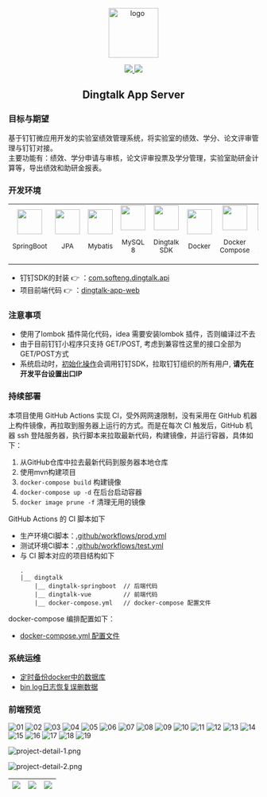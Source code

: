 <p align="center"><img width="100" src="https://i.loli.net/2020/11/12/8pP5y6eHwX1VfLd.png" alt="logo"></p>

<p align="center">
  <a href="https://github.com/nju-softeng/dingtalk-app-server/actions?query=workflow%3ARelease">
    <img src="https://github.com/nju-softeng/dingtalk-app-server/actions/workflows/release.yml/badge.svg?branch=release">
  </a>
  <a href="https://github.com/nju-softeng/dingtalk-app-server/actions?query=workflow%3AMain">
    <img src="https://github.com/nju-softeng/dingtalk-app-server/actions/workflows/main.yml/badge.svg?branch=main">
  </a>
</p>

<h2 align="center">Dingtalk App Server</h2>



### 目标与期望

基于钉钉微应用开发的实验室绩效管理系统，将实验室的绩效、学分、论文评审管理与钉钉对接。  
主要功能有：绩效、学分申请与审核，论文评审投票及学分管理，实验室助研金计算等，导出绩效和助研金报表。

### 开发环境

<table>
  <tbody>
    <tr>
      <td align="center" valign="middle">
        <a href="https://spring.io/projects/spring-boot" target="_blank">
          <img width="50px" src="https://spring.io/images/spring-initializr-4291cc0115eb104348717b82161a81de.svg">
        </a>
        <p>
          <sub>SpringBoot</sub>
        </p>
      </td>
      <td align="center" valign="middle">
        <a href="https://spring.io/projects/spring-data-jpa#overview" target="_blank">
          <img width="50px" src="https://i.loli.net/2020/11/13/pR8OtwsSacyuDU7.png">
        </a>
        <p>
          <sub>JPA</sub>
        </p>
      </td>
      <td align="center" valign="middle">
        <a href="https://mybatis.org/mybatis-3/" target="_blank">
          <img width="50px" src="https://i.loli.net/2021/01/06/lSeIVLagyb4TFWN.png">
        </a>
        <p>
          <sub>Mybatis</sub>
        </p>
      </td>
      <td align="center" valign="middle">
        <a href="https://dev.mysql.com/downloads/mysql/">
          <img width="50px" src="https://i.loli.net/2020/11/13/GQE3xMAbWd72hVc.png">
        </a>
        <p>
          <sub>MySQL 8</sub>
        </p>
      </td>
      <td align="center" valign="middle">
        <a href="https://ding-doc.dingtalk.com/doc#/faquestions/vzbp02" target="_blank">
          <img width="50px" src="https://i.loli.net/2020/11/13/DVpc9nF2JToQyHg.png">
        </a>
        <p>
          <sub>Dingtalk SDK</sub>
        </p>
      </td>
      <td align="center" valign="middle">
        <a href="https://docs.docker.com/" target="_blank">
          <img width="50px" src="https://i.loli.net/2020/11/13/27eyNzt698aoilM.png">
        </a>
        <p>
          <sub>Docker</sub>
        </p>
      </td>
      <td align="center" valign="middle">
        <a href="https://docs.docker.com/compose/" target="_blank">
          <img width="50px" src="https://i.loli.net/2020/11/13/TcewOXGMWHLiNtE.jpg">
        </a>
        <p>
          <sub>Docker Compose</sub>
        </p>
      </td>
      <td align="center" valign="middle">
        <a href="https://github.com/features/actions" target="_blank">
          <img width="50px" src="https://i.loli.net/2021/01/06/EcsNSzQZl2TPyB6.png">
        </a>
        <p>
          <sub>Github Actions</sub>
        </p>
      </td>
    </tr>
  </tbody>
</table>

+ 钉钉SDK的封装 👉 ：[com.softeng.dingtalk.api](https://github.com/nju-softeng/dingtalk-app-server/tree/main/src/main/java/com/softeng/dingtalk/api)
+ 项目前端代码  👉 ：[dingtalk-app-web](https://github.com/nju-softeng/dingtalk-app-web)


### 注意事项

+ 使用了lombok 插件简化代码，idea 需要安装lombok 插件，否则编译过不去
+ 由于目前钉钉小程序只支持 GET/POST, 考虑到兼容性这里的接口全部为GET/POST方式
+ 系统启动时，[初始化操作](https://github.com/nju-softeng/dingtalk-app-server/blob/9e302075e2e8d55eb3736162066bf4bf203232c9/src/main/java/com/softeng/dingtalk/service/InitSys.java#L20)会调用钉钉SDK，拉取钉钉组织的所有用户, **请先在开发平台设置出口IP**


### 持续部署
本项目使用 GitHub Actions 实现 CI，受外网网速限制，没有采用在 GitHub 机器上构件镜像，再拉取到服务器上运行的方式。而是在每次 CI 触发后，GitHub 机器 ssh 登陆服务器，执行脚本来拉取最新代码，构建镜像，并运行容器，具体如下：

1. 从GitHub仓库中拉去最新代码到服务器本地仓库
2. 使用mvn构建项目
3. `docker-compose build` 构建镜像
4. `docker-compose up -d` 在后台启动容器
5. `docker image prune -f` 清理无用的镜像 
   
GitHub Actions 的 CI 脚本如下
+ 生产环境CI脚本：[.github/workflows/prod.yml](https://github.com/nju-softeng/dingtalk-app-server/blob/main/.github/workflows/release.yml)  
+ 测试环境CI脚本：[.github/workflows/test.yml](https://github.com/nju-softeng/dingtalk-app-server/blob/main/.github/workflows/main.yml)  
+ 与 CI 脚本对应的项目结构如下
  ```
  .
  |__ dingtalk
      |__ dingtalk-springboot  // 后端代码
      |__ dingtalk-vue         // 前端代码
      |__ docker-compose.yml   // docker-compose 配置文件
  ```

docker-compose 编排配置如下： 
+ [docker-compose.yml 配置文件](https://github.com/nju-softeng/dingtalk-app-server/wiki/docker_compose.yml)

### 系统运维
+ [定时备份docker中的数据库](https://www.yuque.com/zhanyeye/devops/gii4pk)
+ [bin log日志恢复误删数据](https://www.cnblogs.com/dslx/p/11578972.html)


### 前端预览


![01](https://user-images.githubusercontent.com/35565811/147812078-ee6d23d6-183b-46ee-9cab-fa511a9db3e1.png)
![02](https://user-images.githubusercontent.com/35565811/147812086-3de4a6d8-0951-45fa-b954-012c1bdecf0e.png)
![03](https://user-images.githubusercontent.com/35565811/147812088-b7efadb5-4cb7-492b-8b91-3fdcf1d45f33.png)
![04](https://user-images.githubusercontent.com/35565811/147812093-98630a58-0f5c-4f57-b004-e63d017ad573.png)
![05](https://user-images.githubusercontent.com/35565811/147812102-c0d0771b-5260-4475-89fe-6a5ca2e70bc5.png)
![06](https://user-images.githubusercontent.com/35565811/147812111-2b46366e-be0a-4ab1-9790-32e8346afccc.png)
![07](https://user-images.githubusercontent.com/35565811/147812115-381fe5c5-5090-44ba-8adb-fe4126f702b8.png)
![08](https://user-images.githubusercontent.com/35565811/147812121-983cac86-4d19-42c8-8c79-d72117603c46.png)
![09](https://user-images.githubusercontent.com/35565811/147812126-3a237f3d-3305-4428-b9f2-7ad2b36075eb.png)
![10](https://user-images.githubusercontent.com/35565811/147812129-0294e664-6eed-46cf-b04e-128b153b974d.png)
![11](https://user-images.githubusercontent.com/35565811/147812136-f8fea23c-0d52-4af9-a017-cc8cfaf2b4aa.png)
![12](https://user-images.githubusercontent.com/35565811/147812141-fcc1ba3f-5b27-4c92-b311-148117e31aef.png)
![13](https://user-images.githubusercontent.com/35565811/147812148-e3b09cc8-3499-402b-b45c-087d2651b205.png)
![14](https://user-images.githubusercontent.com/35565811/147812150-7f8a93a7-a6b8-4e73-82ab-24d17210b46c.png)
![15](https://user-images.githubusercontent.com/35565811/147812155-ad4aadc4-9e23-4595-983e-7f648cd888cc.png)
![16](https://user-images.githubusercontent.com/35565811/147812167-b1e5ee61-550b-49fe-be29-75db3e656a8c.png)
![17](https://user-images.githubusercontent.com/35565811/147812171-74e74dc2-a89e-4efe-9792-32894b697004.png)
![18](https://user-images.githubusercontent.com/35565811/147812176-5587bd9a-8297-43bf-9941-64204d07f6e6.png)
![19](https://user-images.githubusercontent.com/35565811/147812180-e26104c1-cff6-4faa-b190-bffc4e793b43.png)


![project-detail-1.png](https://i.loli.net/2021/01/11/w8Tr7lUkK1pOaL9.png)

![project-detail-2.png](https://i.loli.net/2021/01/11/UihclBsEJA5wZab.png)


| <img src="https://i.loli.net/2020/12/12/j4s6RKzX7JTqyiM.png"/> | <img src="https://i.loli.net/2020/12/12/FTiDv3c1HGk5eKM.png"/> | <img src="https://i.loli.net/2020/12/12/GqWDFnU4dLmwXa7.png"/> |
| ------------------------------------------------------ | ------------------------------------------------------ | ------------------------------------------------------ |


  

 
